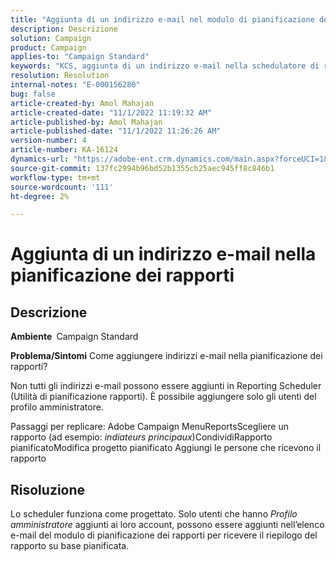 ```yaml
---
title: "Aggiunta di un indirizzo e-mail nel modulo di pianificazione dei rapporti"
description: Descrizione
solution: Campaign
product: Campaign
applies-to: "Campaign Standard"
keywords: "KCS, aggiunta di un indirizzo e-mail nella schedulatore di reporting"
resolution: Resolution
internal-notes: "E-000156280"
bug: false
article-created-by: Amol Mahajan
article-created-date: "11/1/2022 11:19:32 AM"
article-published-by: Amol Mahajan
article-published-date: "11/1/2022 11:26:26 AM"
version-number: 4
article-number: KA-16124
dynamics-url: "https://adobe-ent.crm.dynamics.com/main.aspx?forceUCI=1&pagetype=entityrecord&etn=knowledgearticle&id=3863ba0a-d759-ed11-9561-6045bd006f95"
source-git-commit: 137fc2994b96bd52b1355cb25aec945ff8c846b1
workflow-type: tm+mt
source-wordcount: '111'
ht-degree: 2%

---
```


# Aggiunta di un indirizzo e-mail nella pianificazione dei rapporti

## Descrizione

<b>Ambiente </b>
Campaign Standard


<b>Problema/Sintomi</b>
Come aggiungere indirizzi e-mail nella pianificazione dei rapporti?

Non tutti gli indirizzi e-mail possono essere aggiunti in Reporting Scheduler (Utilità di pianificazione rapporti). È possibile aggiungere solo gli utenti del profilo amministratore.

Passaggi per replicare: Adobe Campaign MenuReportsScegliere un rapporto (ad esempio: *indiateurs principaux*)CondividiRapporto pianificatoModifica progetto pianificato Aggiungi le persone che ricevono il rapporto


## Risoluzione


Lo scheduler funziona come progettato. Solo utenti che hanno *Profilo amministratore* aggiunti ai loro account, possono essere aggiunti nell’elenco e-mail del modulo di pianificazione dei rapporti per ricevere il riepilogo del rapporto su base pianificata.




